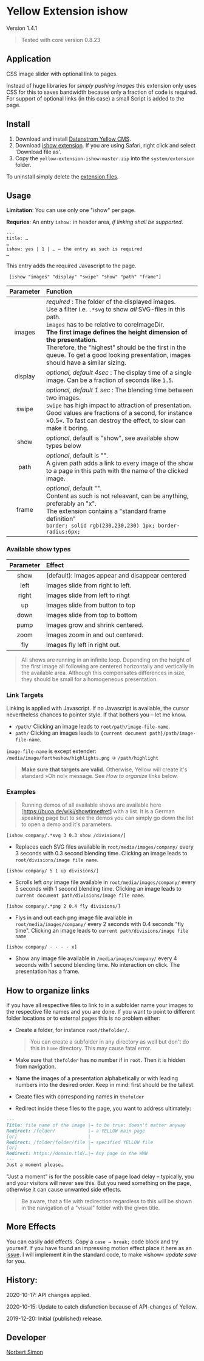 # Yellow Extension ishow

Version 1.4.1

> Tested with core version 0.8.23

## Application

CSS image slider with optional link to pages. 

Instead of huge libraries for *simply pushing images* this extension only uses CSS for this to saves bandwidth because only a fraction of code is required. For support of optional links (in this case) a small Script is added to the page.


## Install

1. Download and install [Datenstrom Yellow CMS](https://github.com/datenstrom/yellow/).
2. Download [ishow extension](https://github.com/BsNoSi/yellow-extension-ishow/archive/master.zip). If you are using Safari, right click and select 'Download file as'.
3. Copy the `yellow-extension-ishow-master.zip` into the `system/extension` folder.

To uninstall simply delete the [extension files](https://github.com/BsNoSi/yellow-extension-ishow/blob/master/extension.ini).

## Usage

**Limitation**: You can use only one "ishow" per page.

**Requries**: An entry `ishow:` in header area, *if linking shall be supported*.

```
---
title: …
…
ishow: yes | 1 | … – the entry as such is required
…
```
This entry adds the required Javascript to the page.


     [ishow "images" "display" "swipe" "show" "path" "frame"]

| Parameter | Function |
| :---: | :--- |
| images | *required* : The folder of the displayed images.<br/>Use a filter i.e. `.*svg` to show *all* SVG-files in this path.<br/> `images` has to be relative to coreImageDir.<br/>**The first image defines the height dimension of the presentation.**<br/> Therefore, the "highest" should be the first in the queue. To get a good looking presentation, images should have a similar sizing. |
| display | *optional, default 4sec* : The display time of a single image. Can be a fraction of seconds like `1.5`. |
| swipe | *optional, default 1 sec* : The blending time between two images.<br/>`swipe` has high impact to attraction of presentation. Good values are fractions of a second, for instance »0.5«. To fast can destroy the effect, to slow can make it boring. |
| show | *optional*, default is "show", see available show types below |
| path | *optional*, default  is "".<br/>A given path adds a link to every image of the show to a page in this path with the name of the clicked image. |
| frame | *optional*, default "".<br/>Content as such is not releavant, can be anything, preferably an "x".<br/>The extension contains a "standard frame definition"<br/>`border: solid rgb(230,230,230) 1px; border-radius:6px;`|

### Available show types

| Parameter | Effect |
| :---: | :--- |
| show | (default): Images appear and disappear centered |
|left | Images slide from right to left. |
| right |Images slide from left to rihgt |
| up | Images slide from button to top |
| down | Images slide from top to bottom |
| pump | Images grow and shrink centered. |
| zoom | Images zoom in and out centered. |
| fly | Images fly left in right out. |

> All shows are running in an infinite loop. Depending on the height of the first image all following are centered horizontally and vertically in the available area. Although this compensates differences in size, they should be small for a homogeneous presentation.

### Link Targets

Linking is applied with  Javascript. If no Javascript is available, the cursor nevertheless chances to pointer style. If that bothers you – let me know.

- `/path/` Clicking an image leads to `root/path/image-file-name`. 
- `path/` Clicking an images leads to `{current document path}/path/image-file-name`. 

`image-file-name` is except extender: `/media/image/fortheshow/highlights.png` → `/path/highlight`

> **Make sure that targets are valid.** Otherwise, Yellow will create it's standard »Oh no!« message. See *How to organize links* below.

### Examples

> Running demos of all available shows are available here [https://buoa.de/wiki/showtime#ret] with a list. It is a German speaking page but to see the demos you can simply go down the list to open a demo and it's parameters.

`[ishow company/.*svg 3 0.3 show /divisions/]`

- Replaces each SVG files available in `root/media/images/company/` every 3 seconds with 0.3 second blending time. Clicking an image leads to `root/divisions/image file name`.

`[ishow company/ 5 1 up divisions/]`

- Scrolls left *any* image file available in `root/media/images/company/` every 5 seconds with 1 second blending time. Clicking an image leads to `current document path/divisions/image file name`.

`[ishow company/.*png 2 0.4 fly divisions/]`

- Flys in and out each png image file available in `root/media/images/company/` every 2 seconds with 0.4 seconds "fly time". Clicking an image leads to `current path/divisions/image file name`

`[ishow company/ - - - - x]`

- Show any image file available in `/media/images/company/` every 4 seconds with 1 second blending time. No interaction on click. The presentation has a frame.

## How to organize links

If you have all respective files to link to in a subfolder name your images to the respective file names and you are done. If you want to point to different folder locations or to external pages this is no problem either:

- Create a folder, for instance `root/thefolder/`. 

  > You can create a subfolder in any directory as well but don't do this in `home` directory. This may cause fatal error.

- Make sure that `thefolder` has no number if in `root`. Then it is hidden from navigation.

- Name the images of a presentation alphabetically or with leading numbers into the desired order. Keep in mind: first should be the tallest. 

- Create files with corresponding names in `thefolder`

- Redirect inside these files to the page, you want to address ultimately:

~~~markdown
---
Title: file name of the image |→ to be true: doesn't matter anyway
Redirect: /folder/            |→ a YELLOW main page
[or]                          |
Redirect: /folder/folder/file |→ specified YELLOW file
[or]                          |
Redirect: https://domain.tld/…|→ Any page in the WWW
---
Just a moment please…
~~~

"Just a moment" is for the possible case of page load delay – typically, you and your visitors will never see this. But you need something on the page, otherwise it can cause unwanted side effects.

> Be aware, that a file with redirection regardless to this will be shown in the navigation of a "visual" folder with the given title.

## More Effects

You can easily add effects. Copy a `case → break;` code block and try yourself. If you have found an impressing motion effect place it here as an [issue](https://github.com/BsNoSi/yellow-extension-ishow/issues). I will implement it in the standard code, to make »ishow« *update save* for you.

## History:

2020-10-17: API changes applied.

2020-10-15: Update to catch disfunction because of API-changes of Yellow.

2019-12-20: Initial (published) release.


## Developer

[Norbert Simon](https://nosi.de/)



